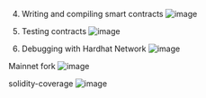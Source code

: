 

4. Writing and compiling smart contracts
![image](https://user-images.githubusercontent.com/7067720/148499133-2d5f6050-4da3-41fc-8236-d9d48356fc9a.png)

5. Testing contracts
![image](https://user-images.githubusercontent.com/7067720/148502003-7759e403-9d23-4882-9950-b783797d6670.png)

6. Debugging with Hardhat Network
![image](https://user-images.githubusercontent.com/7067720/148502393-0fd1aa3c-da4a-4fb7-a4bb-c307365854ed.png)


Mainnet fork
![image](https://user-images.githubusercontent.com/7067720/148518261-c563f7f2-5569-4876-b889-e5962b5bbafe.png)


solidity-coverage 
![image](https://user-images.githubusercontent.com/7067720/148519821-481bdae9-251b-4bdd-903a-092b155eecab.png)

